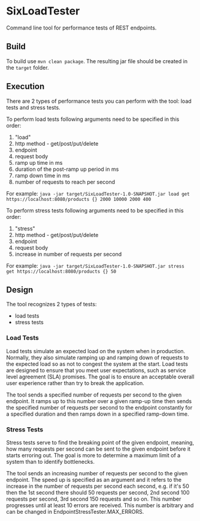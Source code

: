 # SixLoadTester
Command line tool for performance tests of REST endpoints.

## Build
To build use ```mvn clean package```. The resulting jar file should be created in the ```target``` folder.

## Execution
There are 2 types of performance tests you can perform with the tool: load tests and stress tests.

To perform load tests following arguments need to be specified in this order:
1. "load"
2. http method - get/post/put/delete
3. endpoint
4. request body
5. ramp up time in ms
6. duration of the post-ramp up period in ms
7. ramp down time in ms
8. number of requests to reach per second

For example: ```java -jar target/SixLoadTester-1.0-SNAPSHOT.jar load get https://localhost:8080/products {} 2000 10000 2000 400```

To perform stress tests following arguments need to be specified in this order:
1. "stress"
2. http method - get/post/put/delete
3. endpoint
4. request body
8. increase in number of requests per second

For example: ```java -jar target/SixLoadTester-1.0-SNAPSHOT.jar stress get https://localhost:8080/products {} 50```

## Design
The tool recognizes 2 types of tests:
- load tests
- stress tests

### Load Tests
Load tests simulate an expected load on the system when in production. Normally, they also simulate ramping up and ramping down of requests to the expected load so as not to congest the system at the start. Load tests are designed to ensure that you meet user expectations, such as service level agreement (SLA) promises. The goal is to ensure an acceptable overall user experience rather than try to break the application.

The tool sends a specified number of requests per second to the given endpoint. It ramps up to this number over a given ramp-up time then sends the specified number of requests per second to the endpoint constantly for a specified duration and then ramps down in a specified ramp-down time.

### Stress Tests
Stress tests serve to find the breaking point of the given endpoint, meaning, how many requests per second can be sent to the given endpoint before it starts erroring out. The goal is more to determine a maximum limit of a system than to identify bottlenecks.

The tool sends an increasing number of requests per second to the given endpoint. The speed up is specified as an argument and it refers to the increase in the number of requests per second each second, e.g. if it's 50 then the 1st second there should 50 requests per second, 2nd second 100 requests per second, 3rd second 150 requests and so on. This number progresses until at least 10 errors are received. This number is arbitrary and can be changed in EndpointStressTester.MAX_ERRORS.
